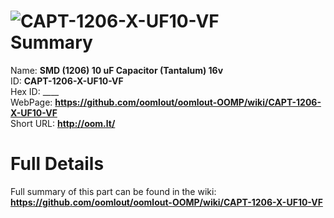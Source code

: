 
![CAPT-1206-X-UF10-VF](https://github.com/oomlout/oomlout-OOMP/blob/master/parts/CAPT-1206-X-UF10-VF/CAPT-1206-X-UF10-VF_420.jpg)   
Summary
=================
  
Name: __SMD (1206) 10 uF Capacitor (Tantalum) 16v__    
ID: __CAPT-1206-X-UF10-VF__   
Hex ID: ____   
WebPage: __https://github.com/oomlout/oomlout-OOMP/wiki/CAPT-1206-X-UF10-VF__   
Short URL: __http://oom.lt/__   

Full Details
==========================
Full summary of this part can be found in the wiki:   
__https://github.com/oomlout/oomlout-OOMP/wiki/CAPT-1206-X-UF10-VF__    

